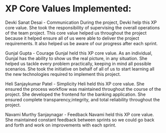 # XP Core Values Implemented:
Devki Sanat Desai - Communication
During the project, Devki help this XP core value. She took the responsibility of supervising the overall operations of the team project. This core value helped us throughout the project because it helped ensure all of us were able to deliver the project requirements. It also helped us be aware of our progress after each sprint. 

Gunjal Gupta - Courage
Gunjal held this XP core value. As an individual, Gunjal has the ability to show us the real picture, in any situation. She helped us tackle every problem practically, keeping in mind all possible scenarios. She took the initiative on behalf of all of us to start learning all the new technologies required to implement this project.

Heli Sanjaykumar Patel - Simplicity
Heli held this XP core value. She ensured the process workflow was maintained throughout the course of the project. She developed the frontend for the banking application. She ensured complete transparency,integrity, and total reliability throughout the project. 

Navami Murthy Sanjaynagar - Feedback
Navami held this XP core value. She maintained constant feedback between sprints so we could go back and forth and work on improvements with each sprint. 